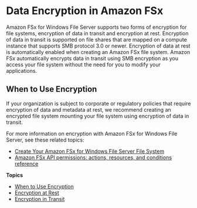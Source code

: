 # Data Encryption in Amazon FSx<a name="encryption"></a>

Amazon FSx for Windows File Server supports two forms of encryption for file systems, encryption of data in transit and encryption at rest\. Encryption of data in transit is supported on file shares that are mapped on a compute instance that supports SMB protocol 3\.0 or newer\. Encryption of data at rest is automatically enabled when creating an Amazon FSx file system\. Amazon FSx automatically encrypts data in transit using SMB encryption as you access your file system without the need for you to modify your applications\.

## When to Use Encryption<a name="whenencrypt"></a>

If your organization is subject to corporate or regulatory policies that require encryption of data and metadata at rest, we recommend creating an encrypted file system mounting your file system using encryption of data in transit\.

For more information on encryption with Amazon FSx for Windows File Server, see these related topics:
+ [Create Your Amazon FSx for Windows File Server File System](getting-started-step1.md)
+ [Amazon FSx API permissions: actions, resources, and conditions reference](access-control-manage-access-intro.md#fsx-api-permissions-ref)

**Topics**
+ [When to Use Encryption](#whenencrypt)
+ [Encryption at Rest](encryption-at-rest.md)
+ [Encryption in Transit](encryption-in-transit.md)